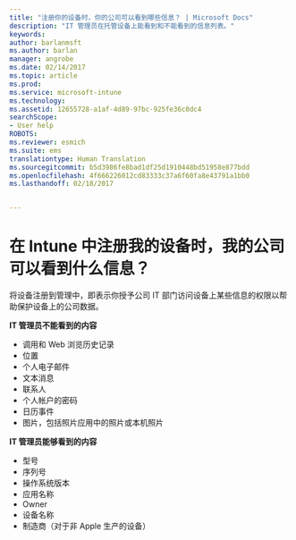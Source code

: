 ```yaml
---
title: "注册你的设备时，你的公司可以看到哪些信息？ | Microsoft Docs"
description: "IT 管理员在托管设备上能看到和不能看到的信息列表。"
keywords: 
author: barlanmsft
ms.author: barlan
manager: angrobe
ms.date: 02/14/2017
ms.topic: article
ms.prod: 
ms.service: microsoft-intune
ms.technology: 
ms.assetid: 12655728-a1af-4d89-97bc-925fe36c0dc4
searchScope:
- User help
ROBOTS: 
ms.reviewer: esmich
ms.suite: ems
translationtype: Human Translation
ms.sourcegitcommit: b5d3986fe8bad1df25d1910448bd51958e877bdd
ms.openlocfilehash: 4f666226012cd83333c37a6f60fa8e43791a1bb0
ms.lasthandoff: 02/18/2017


---
```


# <a name="what-information-can-my-company-see-when-i-enroll-my-device-in-intune"></a>在 Intune 中注册我的设备时，我的公司可以看到什么信息？

将设备注册到管理中，即表示你授予公司 IT 部门访问设备上某些信息的权限以帮助保护设备上的公司数据。

**IT 管理员不能看到的内容**

- 调用和 Web 浏览历史记录
-    位置
- 个人电子邮件
- 文本消息
- 联系人
-    个人帐户的密码
- 日历事件
- 图片，包括照片应用中的照片或本机照片

**IT 管理员能够看到的内容**

-   型号
-   序列号
-   操作系统版本
-   应用名称
-   Owner
-   设备名称
-   制造商（对于非 Apple 生产的设备）

